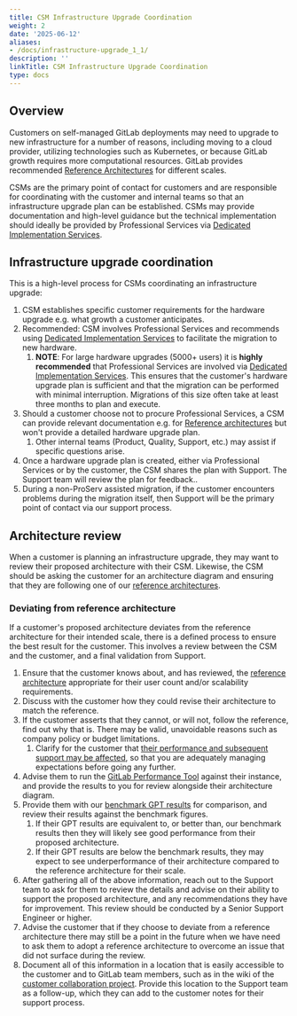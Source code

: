 ```yaml
---
title: CSM Infrastructure Upgrade Coordination
weight: 2
date: '2025-06-12'
aliases:
- /docs/infrastructure-upgrade_1_1/
description: ''
linkTitle: CSM Infrastructure Upgrade Coordination
type: docs
---
```


## Overview

Customers on self-managed GitLab deployments may need to upgrade to new
infrastructure for a number of reasons, including moving to a cloud provider,
utilizing technologies such as Kubernetes, or because GitLab growth requires
more computational resources. GitLab provides recommended [Reference Architectures](https://docs.gitlab.com/ee/administration/reference_architectures/#available-reference-architectures)
for different scales.

CSMs are the primary point of contact for customers and are responsible for
coordinating with the customer and internal teams so that an infrastructure upgrade
plan can be established. CSMs may provide documentation and high-level guidance
but the technical implementation should ideally be provided by Professional
Services via [Dedicated Implementation Services](https://about.gitlab.com/services/implementation/enterprise/).

## Infrastructure upgrade coordination

This is a high-level process for CSMs coordinating an infrastructure upgrade:

1. CSM establishes specific customer requirements for the hardware upgrade e.g.
   what growth a customer anticipates.
1. Recommended: CSM involves Professional Services and recommends using [Dedicated Implementation Services](https://about.gitlab.com/services/implementation/enterprise/) to
   facilitate the migration to new hardware.
   1. **NOTE**: For large hardware
   upgrades (5000+ users) it is **highly recommended**  that Professional
   Services are involved via [Dedicated Implementation Services](https://about.gitlab.com/services/implementation/enterprise/). This
   ensures that the customer's hardware upgrade plan is sufficient and that the
   migration can be performed with minimal interruption. Migrations of this size
   often take at least three months to plan and execute.
1. Should a customer choose not to procure Professional Services, a CSM can
   provide relevant documentation e.g. for [Reference architectures](https://docs.gitlab.com/ee/administration/reference_architectures/#available-reference-architectures)
   but won't provide a detailed hardware upgrade plan.
   1. Other internal teams (Product, Quality, Support, etc.) may assist if specific questions arise.
1. Once a hardware upgrade plan is created, either via Professional Services or
   by the customer, the CSM shares the plan with Support. The Support team will
   review the plan for feedback..
1. During a non-ProServ assisted migration, if the customer encounters problems
   during the migration itself, then Support will be the primary point of contact via our support process.

## Architecture review

When a customer is planning an infrastructure upgrade, they may want to review their proposed architecture with their CSM. Likewise, the CSM should be asking the customer for an architecture diagram and ensuring that they are following one of our [reference architectures](https://docs.gitlab.com/ee/administration/reference_architectures/).

### Deviating from reference architecture

If a customer's proposed architecture deviates from the reference architecture for their intended scale, there is a defined process to ensure the best result for the customer. This involves a review between the CSM and the customer, and a final validation from Support.

1. Ensure that the customer knows about, and has reviewed, the [reference architecture](https://docs.gitlab.com/ee/administration/reference_architectures/) appropriate for their user count and/or scalability requirements.
1. Discuss with the customer how they could revise their architecture to match the reference.
1. If the customer asserts that they cannot, or will not, follow the reference, find out why that is. There may be valid, unavoidable reasons such as company policy or budget limitations.
   1. Clarify for the customer that [their performance and subsequent support may be affected](https://docs.gitlab.com/ee/administration/reference_architectures/#deviating-from-the-suggested-reference-architectures), so that you are adequately managing expectations before going any further.
1. Advise them to run the [GitLab Performance Tool](https://gitlab.com/gitlab-org/quality/performance) against their instance, and provide the results to you for review alongside their architecture diagram.
1. Provide them with our [benchmark GPT results](https://gitlab.com/gitlab-org/quality/performance/-/wikis/Benchmarks/Latest) for comparison, and review their results against the benchmark figures.
   1. If their GPT results are equivalent to, or better than, our benchmark results then they will likely see good performance from their proposed architecture.
   1. If their GPT results are below the benchmark results, they may expect to see underperformance of their architecture compared to the reference architecture for their scale.
1. After gathering all of the above information, reach out to the Support team to ask for them to review the details and advise on their ability to support the proposed architecture, and any recommendations they have for improvement. This review should be conducted by a Senior Support Engineer or higher.
1. Advise the customer that if they choose to deviate from a reference architecture there may still be a point in the future when we have need to ask them to adopt a reference architecture to overcome an issue that did not surface during the review.
1. Document all of this information in a location that is easily accessible to the customer and to GitLab team members, such as in the wiki of the [customer collaboration project](/handbook/customer-success/csm/engagement/#customer-engagement-tips). Provide this location to the Support team as a follow-up, which they can add to the customer notes for their support process.
